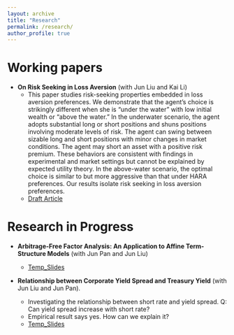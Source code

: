 ```yaml
---
layout: archive
title: "Research"
permalink: /research/
author_profile: true
---
```



# Working papers

- **On Risk Seeking in Loss Aversion** (with Jun Liu and Kai Li)
  - This paper studies risk-seeking properties embedded in loss aversion preferences. We demonstrate that the agent’s choice is strikingly different when she is “under the water” with low initial wealth or “above the water.” In the underwater scenario, the agent adopts substantial long or short positions and shuns positions involving moderate levels of risk. The agent can swing between sizable long and short positions with minor changes in market conditions. The agent may short an asset with a positive risk premium. These behaviors are consistent with findings in experimental and market settings but cannot be explained by expected utility theory. In the above-water scenario, the optimal choice is similar to but more aggressive than that under HARA preferences. Our results isolate risk seeking in loss aversion preferences.
  - [Draft Article]()

# Research in Progress

- **Arbitrage-Free Factor Analysis: An Application to Affine Term-Structure Models** (with Jun Pan and Jun Liu)
  - [Temp_Slides](../files/Slides/AFFA_slides.pdf)

- **Relationship between Corporate Yield Spread and Treasury Yield** (with Jun Liu and Jun Pan).
  - Investigating the relationship between short rate and yield spread. Q: Can yield spread increase with short rate?
  - Empirical result says yes. How can we explain it?
  - [Temp_Slides](../files/Slides/Yield_Spread_Slides.pdf)
  

